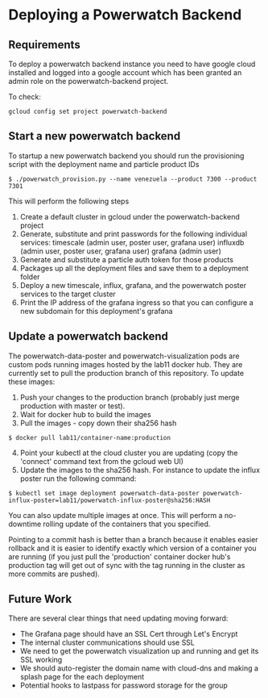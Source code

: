 Deploying a Powerwatch Backend
==============================

## Requirements

To deploy a powerwatch backend instance you need to have google cloud installed
and logged into a google account which has been granted an admin role on the 
powerwatch-backend project.

To check:
```
gcloud config set project powerwatch-backend
```

## Start a new powerwatch backend

To startup a new powerwatch backend you should 
run the provisioning script with the deployment name and particle product IDs
```
$ ./powerwatch_provision.py --name venezuela --product 7300 --product 7301
```

This will perform the following steps

1) Create a default cluster in gcloud under the powerwatch-backend project
2) Generate, substitute and print passwords for the following individual services:
timescale (admin user, poster user, grafana user)
influxdb (admin user, poster user, grafana user)
grafana (admin user)
3) Generate and substitute a particle auth token for those products
4) Packages up all the deployment files and 
save them to a deployment folder
5) Deploy a new timescale, influx, grafana, and the powerwatch poster services
to the target cluster
6) Print the IP address of the grafana ingress so that you can configure a new
subdomain for this deployment's grafana

## Update a powerwatch backend
The powerwatch-data-poster and powerwatch-visualization pods are custom pods
running images hosted by the lab11 docker hub. They are currently set to pull
the production branch of this repository. To update these images:

1) Push your changes to the production branch (probably just merge production with master or test).
2) Wait for docker hub to build the images
3) Pull the images - copy down their sha256 hash
```
$ docker pull lab11/container-name:production
```
4) Point your kubectl at the cloud cluster you are updating (copy the 'connect' command text from the gcloud web UI)
5) Update the images to the sha256 hash. For instance to update the influx poster run the following command:
```
$ kubectl set image deployment powerwatch-data-poster powerwatch-influx-poster=lab11/powerwatch-influx-poster@sha256:HASH
```

You can also update multiple images at once. This will perform a no-downtime rolling update of the containers that you specified.

Pointing to a commit hash is better than a branch because it enables easier rollback and it is easier to identify exactly
which version of a container you are running (if you just pull the 'production' container 
docker hub's production tag will get out of sync with the tag running in the cluster as more commits are pushed).

## Future Work

There are several clear things that need updating moving forward:

 - The Grafana page should have an SSL Cert through Let's Encrypt
 - The internal cluster communications should use SSL
 - We need to get the powerwatch visualization up and running and get its SSL working
 - We should auto-register the domain name with cloud-dns
    and making a splash page for the each deployment
 - Potential hooks to lastpass for password storage for the group
